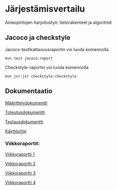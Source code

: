 # Järjestämisvertailu

Aineopintojen harjoitustyö: tietorakenteet ja algoritmit

## Jacoco ja checkstyle

Jacoco-testikattavuusraportin voi luoda komennolla

`mvn test jacoco:report`

Checkstyle-raportin voi luoda komennolla 

`mvn jxr:jxr checkstyle:checkstyle`


## Dokumentaatio

[Määrittelydokumentti](https://github.com/viltas/jarjestamisvertailu/blob/master/dokumentaatio/maarittelydokumentti.md)

[Toteutusdokumentti](https://github.com/viltas/jarjestamisvertailu/blob/master/dokumentaatio/toteutusdokumentti.md)

[Testausdokumentti](https://github.com/viltas/jarjestamisvertailu/blob/master/dokumentaatio/testausdokumentti.md) 

[Käyttöohje](https://github.com/viltas/jarjestamisvertailu/blob/master/dokumentaatio/kayttoohje.md)




### Viikkoraportit:

[Viikkoraportti 1](https://github.com/viltas/jarjestamisvertailu/blob/master/dokumentaatio/viikkoraportit/viikkoraportti1.md)

[Viikkoraportti 2](https://github.com/viltas/jarjestamisvertailu/blob/master/dokumentaatio/viikkoraportit/viikkoraportti2.md)

[Viikkoraportti 3](https://github.com/viltas/jarjestamisvertailu/blob/master/dokumentaatio/viikkoraportit/viikkoraportti3.md)

[Viikkoraportti 4](https://github.com/viltas/jarjestamisvertailu/blob/master/dokumentaatio/viikkoraportit/viikkoraportti4.md)
